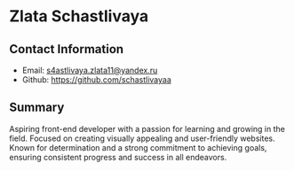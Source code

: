 # Zlata Schastlivaya

## Contact Information
- Email: s4astlivaya.zlata11@yandex.ru
- Github: https://github.com/schastlivayaa

## Summary
Aspiring front-end developer with a passion for learning and growing in the field. Focused on creating visually appealing and user-friendly websites. Known for determination and a strong commitment to achieving goals, ensuring consistent progress and success in all endeavors.
